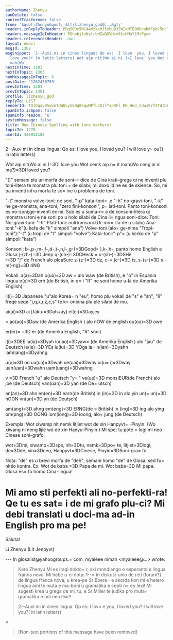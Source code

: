 ```yaml
---
authorName: Zhenyu
canDelete: false
contentTrasformed: false
from: '&quot;Zhenyu&quot; &lt;lizhenyu_god@...&gt;'
headers.inReplyToHeader: PDg5ODc5MC44MzkxMi5xbUB3ZWIxMTE0MDcubWFpbC5ncTEueWFob28uY29tPg==
headers.messageIdInHeader: PGhobjluNytrbHZwQGVHcm91cHMuY29tPg==
headers.referencesHeader: .nan
layout: email
msgId: 1302
msgSnippet: '2--Auxi mi in cines lingua: Qo es:  I love  you, I loved you? I will
  love you?( in latin letters) Wot aip nit(Wo ai ni.)=I love  you Wot cemk aip nit
  mah(Wo'
nextInTime: 1303
nextInTopic: 1303
numMessagesInTopic: 6
postDate: '1262430759'
prevInTime: 1301
prevInTopic: 1301
profile: lizhenyu_god
replyTo: LIST
senderId: TDlDqav95wvmTdWULyGEBq85qwMPfL2OJlYzpRFl_RR_Hnd_nUws9rfXTdtDbbQIPONWNhIrqxrFlZgaP7l8Gf4FTIBv357mSjU
spamInfo.isSpam: false
spamInfo.reason: '6'
systemMessage: false
title: New Chinese Spelling with tone markers!
topicId: 1278
userId: 420932182
---
```


2--Auxi mi in cines lingua: Qo es:  I love  you, I loved you? I will love y=
ou?( in latin letters)

Wot aip nit(Wo ai ni.)=3DI love  you
Wot cemk aip n=
it mah(Wo ceng ai ni ma?)=3DI loved you?

"()" semani plu ur-morfa de soni-=
dice de Cina krati-grega qi ne inventi plu toni-litera te monstra plu toni =
de silabi; mi doxo id ne es de skience. So, mi pa inventi infra morfa te so=
lve u problema de toni. 

 "-t" monstra volve-toni; ne soni, "-p" kata-toni=
,e "-h" no-gravi-toni, "-k" ne ge-monstra, ana-toni, "zero fini-konsoni", p=
lati-toni. Panto toni-konsoni es no-soni;ge-inventi ex mi. 
Sub es u suma-r=
a de konsoni-litera qi monstra u toni e ne soni po u holo silabi de Cina li=
ngua soni-dice:
Toni:
No-gravi-toni:  "-h" 
Plati-toni: nuli konsoni.(Ur-mo=
rfa de u silabi)
Ana-toni:"-k"(u kefa de "k" simpoli "ana")
Volve-toni (alo=
 ge-nima "Tropi-toni"):"-t" (u tropi de "t" simpoli "volve")
Kata-toni:"-p"=
(u kerko de "p" simpoli "kata")

Konsoni:
b-,p-,m-,f-,d-,t-,n,l-,g-(=3DGood=
),k-,h-, panto homo English e Glosa 
j-(zh-)=3D Jeep     q-(ch-)=3DCHeck   =
 x-(sh-)=3DSHe     
r=3D "j" de French alo pleaSure
z-(z-)=3D dz,        c-=
(c-)=3D ts,     s-(s-)=3D s
-m(-ng)=3D riNG

Vokali:
a(a)=3Dah
o(uo)=3D aw =
alo waw (de British), e "o" in Espania lingua
e(e)=3D erh (de British, in q=
i "R" ne soni homo u-la de Amerika English)

ii(i)=3D Japanese "u"alo Korea=
n "eu", homo plu vokali de "s" e "sh"; "ii" freqe seqe "j,q,x,r,z,c,s" te k=
onbina plu ple silabi de mu.

ai(ai)=3D ai [faktu=3Dah+ay]
ei(ei)=3Day,ey

=
ao(ao)=3Daw (de Amerika English ) alo nOW de english
ou(ou)=3D owe

er(er)=
=3D er (de Amerika English, "R" soni)

i(i)=3DEE
ia(ia)=3Dyah
io(iao)=3Dyaw=
 (de Amerika English ) alo "jau" de Deutsch
ie(ie)=3D YEs
iu(iu)=3D YOga
ia=
n(ian)=3Dyahn
iam(iang)=3Dyahng

u(u)=3D oo
ua(ua)=3Dwah
ue(uai)=3Dwhy
ui(u=
i)=3Dway
uan(uan)=3Dwahn
uam(uang)=3Dwahng

v =3D French "u" alo Deutsch "y=
"
ve(ue)=3D monsIEUR(de French) alo joe (de Deutsch)
van(uan)=3D yan (de De=
utsch)

an(an)=3D ahn
en(en)=3D earn(de British)
in (in)=3D in alo yin 
un(=
un)=3D nOON 
vn(un)=3D yn (de Deutsch)

am(ang)=3D ahng
em(eng)=3D ERNG(de =
British)
in (ing)=3D ing alo ying 
om(ong)=3D OONG 
iom(iong)=3D ioong, alo=
 jung (de Deutsch)

Exempla:
Wot xiwamp nit nemk litjiet wot de xin Hanpyvt=
-Pinyin.
(Wo xiwang ni neng lijie wo de xin Hanyu-Pinyin.)
Mi spe; tu pote =
logi mi neo Cinese soni-grafo.

wot=3Dmi, xiwamp=3Dspe, nit=3Dtu, nemk=3Dpo=
te, litjiet=3Dlogi, de=3Dde, xin=3Dneo, Hanpyvt=3DCinese, Pinyin=3DSoni-gra=
fo

Nota: "de" es u brevi morfa de "deh"; semani homo "de" de Glosa, sed fu=
nktio kontra. Ex: Wot de baba =3D Papa de mi. Wot baba=3D Mi papa.
Glosa es=
 fo homo Cina-lingua!

Mi amo sti perfekti ali no-perfekti-ra!
Qe tu es sat=
i de mi grafo plu-ci?
Mi debi translati u doci-ma ad-in English pro ma pe!
=


Saluta!

Li Zhenyu (Lit Jenpyvt)



 






--- In glosalist@yahoogroups.=
com, myaleee nimah <myaleee@...> wrote:
>
> Karo Zhenyu
> Mi es iraqi dokto=
r, ski mondlango e esperanto e lingua franca nova. Mi habe u-ci nota:
> 1--=
 in diskusi-unio de reti (forum?) de lingua franca nova, u krea-pe Sr Boere=
e akorda kon mi e hetero lingua ami te muta e ma-boni u gramatika e cepti n=
eo lexi! Mi sugesti  krea u grega de mi, tu, e Sr Miller te judika pro muta=
 gramatika e adi neo  lexi!!
> 
> 2--Auxi mi in cines lingua: Qo es:  I lov=
e  you, I loved you? I will love you?( in latin letters)
> 
> 
> 
>       
=
> 
> [Non-text portions of this message have been removed]
>



